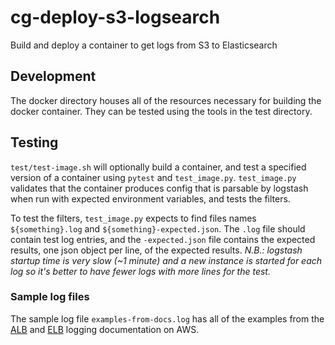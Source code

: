# cg-deploy-s3-logsearch

Build and deploy a container to get logs from S3 to Elasticsearch

## Development

The docker directory houses all of the resources necessary for building the docker container. They
can be tested using the tools in the test directory.

## Testing

`test/test-image.sh` will optionally build a container, and test a specified version of a container
using `pytest` and `test_image.py`.
`test_image.py` validates that the container produces config that is parsable by logstash when run with expected environment variables, and tests the filters.

To test the filters, `test_image.py` expects to find files names `${something}.log` and
`${something}-expected.json`. The `.log` file should contain test log entries, and the
`-expected.json` file contains the expected results, one json object per line, of the expected
results. 
*N.B.: logstash startup time is _very slow_ (~1 minute) and a new instance is started for each log so it's better to have fewer logs with more lines for the test.*

### Sample log files

The sample log file `examples-from-docs.log` has all of the examples from the [ALB][1] and [ELB][2] 
logging documentation on AWS.


[1]: https://docs.aws.amazon.com/elasticloadbalancing/latest/application/load-balancer-access-logs.html
[2]: https://docs.aws.amazon.com/elasticloadbalancing/latest/classic/access-log-collection.html
